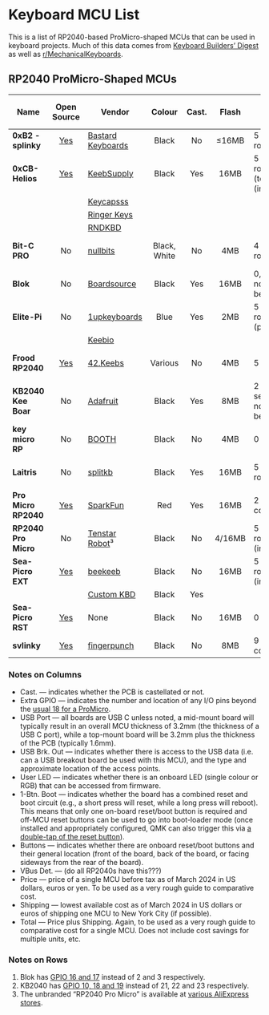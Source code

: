 # Keyboard MCU List

This is a list of RP2040-based ProMicro-shaped MCUs that can be used in keyboard
projects. Much of this data comes from [Keyboard Builders’ Digest](https://kbd.news) as well as
[r/MechanicalKeyboards](https://www.reddit.com/r/MechanicalKeyboards/).

## RP2040 ProMicro-Shaped MCUs

| Name                 | Open Source | Vendor                 | Colour  | Cast. | Flash | Extra GPIO                             | USB Port |  USB Brk. Out  | Power LED         | User LED | 1-Btn. Boot |   Buttons   | VBus Det. | Price | Shipping | Total |
|----------------------|:-----------:|------------------------|:-------:|:-----:|:-----:|----------------------------------------|:--------:|:--------------:|:-----------------:|:--------:|:-----------:|:-----------:|:---------:|------:|---------:|------:|
| **0xB2 - splinky**   | [Yes][Ob2]  | [Bastard Keyboards][ba]|  Black  |  No   | ≤16MB | 5 (bottom row)                         |   Mid    |       No       | No                |   Yes    |    No       | 2 (front)   |   GPIO19  |   €20 |      N/A |     ? |
| **0xCB-Helios**      | [Yes][Ocb]  | [KeebSupply][ks]       |  Black  |  Yes  |  16MB | 5 (bottom row), 2 (top), 1 (inset, 5V) |   Mid    |  Pins (inset)  | Red (optional)    |   Blue   |    Yes      | 1 (front)   |   GPIO19  |   €16 |  EU only |     ? |
|                      |             | [Keycapsss][kc]        |         |       |       |                                        |          |                |                   |          |             |             |           |   €16 |       €9 |   €25 |
|                      |             | [Ringer Keys][rk]      |         |       |       |                                        |          |                |                   |          |             |             |           |   $20 |       $5 |   $25 |
|                      |             | [RNDKBD][rn]           |         |       |       |                                        |          |                |                   |          |             |             |           |   $18 |       $6 |   $24 |
| **Bit-C PRO**        | No          | [nullbits][nb]         |Black, White| No |   4MB | 4 (bottom row)                         |   Top    |       No       | Uses user LEDs    |  3 — RGB |    Yes      | 0           |   ???     |   $20 |       $0 |   $20 |
| **Blok**             | No          | [Boardsource][bs]      |  Black  |  Yes  |  16MB | 0, see also note (1) below             |   Mid    |       No       | Purple            |   RGB    |    No       | 2 (side)    |   ???     |   $14 |       $5 |   $19 |
| **Elite-Pi**         | No          | [1upkeyboards][1u]     |  Blue   |  Yes  |   2MB | 5 (bottom row), 2 (pads)               |   Mid    |   Pads (back)  | No                |   No     |    No       | 2 (front)   |   ???     |   $17 |       $0 |   $17 |
|                      |             | [Keebio][io]           |         |       |       |                                        |          |                |                   |          |             |             |           |   $13 |       $5 |   $18 |
| **Frood RP2040**     | [Yes][Ofr]  | [42.Keebs][42]         | Various |  No   |   4MB | 5                                      |   Mid    | Pins (top row) | No                |  Orange  |    No       | 2 (front)   |   GPIO19  |   €11 |       €5 |   €16 |
| **KB2040 Kee Boar**  | No          | [Adafruit][af]         |  Black  |  Yes  |   8MB | 2 (Qwiic), see also note (2) below     |   Top    | Pins (top row) | Green             |   RGB    |    No       | 2 (front)   |   ???     |    $9 |       $4 |   $13 |
| **key micro RP**     | No          | [BOOTH][bo]            |  Black  |  No   |   4MB | 0                                      |   Mid    |   Pads (back)  | No                |   No     |    No       |2 (side/back)|   ???     | ¥2700 |        ? |     ? |
| **Laitris**          | No          | [splitkb][sk]          |  Black  |  Yes  |  16MB | 5 (bottom row, 5V)                     |   Mid    |   Pads (back)  | Yes (back, GPIO24)|   RGB    |    No       | 1 (back)    |   ???     |   €15 |      €18 |   €33 |
| **Pro Micro RP2040** | [Yes][Opm]  | [SparkFun][sf]         |   Red   |  Yes  |  16MB | 2 (Qwiic connector)                    |   Top    |   Pads (back)  | Red               |   RGB    |    No       | 2 (front)   |   No      |   $11 |      $11 |   $22 |
| **RP2040 Pro Micro** | No          | [Tenstar Robot][tr]³   |  Black  |  No   | 4/16MB| 5 (bottom row), 3 (inset)              |   Mid    |       No       | No                |   RGB    |    No       | 2 (front)   |   ???     |    $3 |       $2 |    $5 |
| **Sea-Picro EXT**    | [Yes][Osp]  | [beekeeb][bk]          |  Black  |  No   |  16MB | 5 (bottom row), 1 (inset, 5V)          |   Mid    | Pins (top row) | No                |   No     |    Yes      | 0           |   GPIO19  |   $10 |       $8 |   $18 |
|                      |             | [Custom KBD][ck]       |  Black  |  Yes  |       |                                        |          |                |                   |          |             |             |           |   $17 |      $15 |   $32 |
| **Sea-Picro RST**    | [Yes][Osp]  | None                   |  Black  |  No   |  16MB | 0                                      |   Mid    | Pins (top row) | No                |   RGB    |    Yes      | 1 (front)   |   GPIO19  |       |          |       |
| **svlinky**          | [Yes][Osv]  | [fingerpunch][fp]      |  Black  |  No   |   8MB | 9 (VIK connector)                      |   Mid    |       No       | No                |   Yes    |    No       | 0           |   GPIO19  |   $15 |      $10 |   $25 |

[Ob2]: https://github.com/plut0nium/0xB2
[Ocb]: https://github.com/0xCB-dev/0xCB-Helios
[Ofr]: https://github.com/piit79/Frood
[Opm]: https://github.com/sparkfun/SparkFun_Pro_Micro-RP2040
[Osp]: https://github.com/joshajohnson/sea-picro
[Osv]: https://github.com/sadekbaroudi/svlinky

[1u]: https://1upkeyboards.com/shop/controllers/elite-pi-controller/
[42]: https://42keebs.eu/shop/parts/controllers/frood-rp2040-pro-micro-controller/
[af]: https://www.adafruit.com/product/5302
[ba]: https://bastardkb.com/product/splinky-rp2040-controller/
[bk]: https://shop.beekeeb.com/product/sea-picro/
[bo]: https://booth.pm/ja/items/3703539
[bs]: https://www.boardsource.xyz/store/628b95b494dfa308a6581622
[ck]: https://customkbd.com/collections/microcontrollers/products/sea-picro
[fp]: https://fingerpunch.xyz/product/svlinky/
[io]: https://keeb.io/products/elite-pi-usb-c-pro-micro-replacement-rp2040
[kc]: https://keycapsss.com/keyboard-parts/mcu-controller/257/0xcb-helios-pro-micro/elite-c-compatible-microcontroller-with-rp2040?c=22
[ks]: https://keeb.supply/products/0xcb-helios
[nb]: https://nullbits.co/bit-c-pro/
[rk]: https://ringerkeys.com/collections/modders-tools/products/0xcb-helios
[rn]: https://rndkbd.com/products/0xcb-helios-microcontroller
[sf]: https://www.sparkfun.com/products/18288
[sk]: https://splitkb.com/products/liatris
[tr]: https://www.aliexpress.com/item/3256805943704472.html

### Notes on Columns

 * Cast. — indicates whether the PCB is castellated or not.
 * Extra GPIO — indicates the number and location of any I/O pins beyond the [usual 18 for a
   ProMicro](https://cdn.sparkfun.com/assets/9/c/3/c/4/523a1765757b7f5c6e8b4567.png).
 * USB Port — all boards are USB C unless noted, a mid-mount board will typically result in an
   overall MCU thickness of 3.2mm (the thickness of a USB C port), while a top-mount board will be
   3.2mm plus the thickness of the PCB (typically 1.6mm).
 * USB Brk. Out — indicates whether there is access to the USB data (i.e. can a USB breakout board
   be used with this MCU), and the type and approximate location of the access points.
 * User LED — indicates whether there is an onboard LED (single colour or RGB) that can be accessed
   from firmware.
 * 1-Btn. Boot — indicates whether the board has a combined reset and boot circuit (e.g., a short
   press will reset, while a long press will reboot). This means that only one on-board reset/boot
   button is required and off-MCU reset buttons can be used to go into boot-loader mode (once
   installed and appropriately configured, QMK can also trigger this via [a double-tap of the reset
   button](https://docs.qmk.fm/#/platformdev_rp2040?id=double-tap)).
 * Buttons — indicates whether there are onboard reset/boot buttons and their general location
   (front of the board, back of the board, or facing sideways from the rear of the board).
 * VBus Det. — (do all RP2040s have this???)
 * Price — price of a single MCU before tax as of March 2024 in US dollars, euros or yen. To be used
   as a very rough guide to comparative cost.
 * Shipping — lowest available cost as of March 2024 in US dollars or euros of shipping one MCU to
   New York City (if possible).
 * Total — Price plus Shipping. Again, to be used as a very rough guide to comparative cost for a
   single MCU. Does not include cost savings for multiple units, etc.

### Notes on Rows

 1. Blok has [GPIO 16 and 17](https://peg.software/docs/blok) instead of 2 and 3 respectively.
 2. KB2040 has [GPIO 10, 18 and 19](https://learn.adafruit.com/adafruit-kb2040/pinouts) instead of
    21, 22 and 23 respectively.
 3. The unbranded “RP2040 Pro Micro” is available at [various AliExpress
    stores](https://www.aliexpress.com/w/wholesale-RP2040-Pro-Micro.html).
